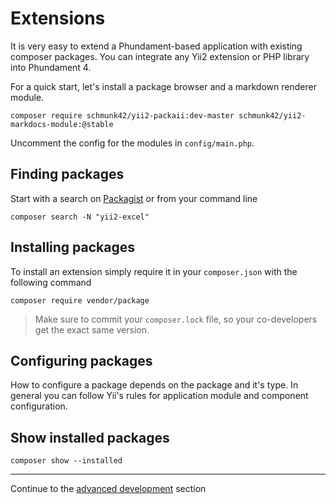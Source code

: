 Extensions
==========

It is very easy to extend a Phundament-based application with existing composer packages. You can integrate any Yii2 
extension or PHP library into Phundament 4.

For a quick start, let's install a package browser and a markdown renderer module.

    composer require schmunk42/yii2-packaii:dev-master schmunk42/yii2-markdocs-module:@stable

Uncomment the config for the modules in `config/main.php`.

Finding packages
----------------

Start with a search on [Packagist](https://packagist.org) or from your command line

    composer search -N "yii2-excel"

Installing packages
-------------------

To install an extension simply require it in your `composer.json` with the following command

    composer require vendor/package
    
> Make sure to commit your `composer.lock` file, so your co-developers get the exact same version.     
  
Configuring packages
--------------------

How to configure a package depends on the package and it's type. In general you can follow Yii's rules for application
module and component configuration.
  
  
Show installed packages
-----------------------

    composer show --installed

---

Continue to the [advanced development](40-develop.md) section 